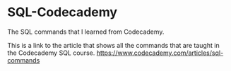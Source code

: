 # SQL-Codecademy
The SQL commands that I learned from Codecademy.


This is a link to the article that shows all the commands that are taught in the Codecademy SQL course.
https://www.codecademy.com/articles/sql-commands
